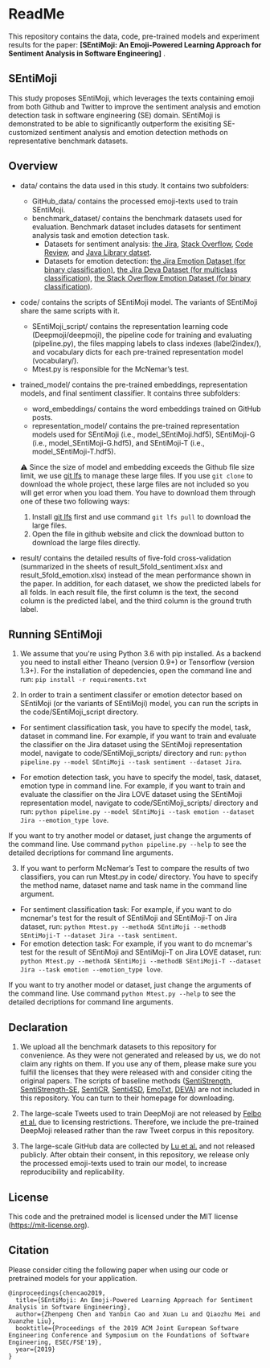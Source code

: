 # ReadMe
This repository contains the data, code, pre-trained models and experiment results for the paper: **[SEntiMoji: An Emoji-Powered Learning Approach for Sentiment Analysis in Software Engineering]** .

## SEntiMoji
This study proposes SEntiMoji, which leverages the texts containing emoji from both Github and Twitter to improve the sentiment analysis and emotion detection task in software engineering (SE) domain. SEntiMoji is demonstrated to be able to significantly outperform the exisiting SE-customized sentiment analysis and emotion detection methods on representative benchmark datasets.

## Overview
* data/ contains the data used in this study. It contains two subfolders:
  - GitHub_data/ contains the processed emoji-texts used to train SEntiMoji.
  - benchmark_dataset/ contains the benchmark datasets used for evaluation. Benchmark dataset includes datasets for sentiment analysis task and emotion detection task.
    + Datasets for sentiment analysis: [the Jira](http://ansymore.uantwerpen.be/system/files/uploads/artefacts/alessandro/MSR16/archive3.zip.), [Stack Overflow](https://github.com/collab-uniba/Senti4SD), [Code Review](https://github.com/senticr/SentiCR/), and [Java Library datset](https://sentiment-se.github.io/replication.zip).
    + Datasets for emotion detection: [the Jira Emotion Dataset (for binary classification)](http://ansymore.uantwerpen.be/system/files/uploads/artefacts/alessandro/MSR16/archive3.zip), [the Jira Deva Dataset (for multiclass classification)](https://figshare.com/s/277026f0686f7685b79e), [the Stack Overflow Emotion Dataset (for binary classification)]( https://github.com/collab-uniba/EmotionDatasetMSR18).

* code/ contains the scripts of SEntiMoji model. The variants of SEntiMoji share the same scripts with it. 
  - SEntiMoji_script/ contains the representation learning code (Deepmoji/deepmoji), the pipeline code for training and evaluating (pipeline.py), the files mapping labels to class indexes (label2index/), and vocabulary dicts for each pre-trained representation model (vocabulary/).
  - Mtest.py is responsible for the McNemar’s test.

* trained_model/ contains the pre-trained embeddings, representation models, and final sentiment classifier. It contains three subfolders:
  - word_embeddings/ contains the word embeddings trained on GitHub posts. 
  - representation_model/ contains the pre-trained representation models used for SEntiMoji (i.e., model_SEntiMoji.hdf5), SEntiMoji-G (i.e., model_SEntiMoji-G.hdf5), and SEntiMoji-T (i.e., model_SEntiMoji-T.hdf5). 

  ⚠️ Since the size of model and embedding exceeds the Github file size limit, we use [git lfs](https://git-lfs.github.com/) to manage these large files. If you use ```git clone``` to download the whole project, these large files are not included so you will get error when you load them. You have to download them through one of these two following ways:  
  1. Install [git lfs](https://git-lfs.github.com/) first and use command ```git lfs pull``` to download the large files.
  2. Open the file in github website and click the download button to download the large files directly. 
  

* result/ contains the detailed results of five-fold cross-validation (summarized in the sheets of result_5fold_sentiment.xlsx and result_5fold_emotion.xlsx) instead of the mean performance shown in the paper. In addition, for each dataset, we show the predicted labels for all folds. In each result file, the first column is the text, the second column is the predicted label, and the third column is the ground truth label.


## Running SEntiMoji
1. We assume that you're using Python 3.6 with pip installed. As a backend you need to install either Theano (version 0.9+) or Tensorflow (version 1.3+). For the installation of depedencies, open the command line and run: 
`pip install -r requirements.txt`

2. In order to train a sentiment classifer or emotion detector based on SEntiMoji (or the variants of SEntiMoji) model, you can run the scripts in the code/SEntiMoji_script directory. 

 - For sentiment classification task, you have to specify the model, task, dataset in command line. For example, if you want to train and evaluate the classifier on the Jira dataset using the SEntiMoji representation model, navigate to code/SEntiMoji_scripts/ directory and run:
`python pipeline.py --model SEntiMoji --task sentiment --dataset Jira`.

 - For emotion detection task, you have to specify the model, task, dataset, emotion type in command line. For example, if you want to train and evaluate the classifier on the Jira LOVE dataset using the SEntiMoji representation model, navigate to code/SEntiMoji_scripts/ directory and run:
`python pipeline.py --model SEntiMoji --task emotion --dataset Jira --emotion_type love`.

If you want to try another model or dataset, just change the arguments of the command line. Use command `python pipeline.py --help` to see the detailed decriptions for command line arguments.

3. If you want to perform McNemar’s Test to compare the results of two classifiers, you can run Mtest.py in code/ directory. You have to specify the method name, dataset name and task name in the command line argument. 
 - For sentiment classification task: For example, if you want to do mcnemar's test for the result of SEntiMoji and SEntiMoji-T
on Jira dataset, run: `python Mtest.py --methodA SEntiMoji --methodB SEntiMoji-T --dataset Jira --task sentiment`.
 - For emotion detection task: For example, if you want to do mcnemar's test for the result of SEntiMoji and SEntiMoji-T
on Jira LOVE dataset, run: `python Mtest.py --methodA SEntiMoji --methodB SEntiMoji-T --dataset Jira --task emotion --emotion_type love`.

If you want to try another model or dataset, just change the arguments of the command line. Use command `python Mtest.py --help` to see the detailed decriptions for command line arguments.

## Declaration
1. We upload all the benchmark datasets to this repository for convenience. As they were not generated and released by us, we do not claim any rights on them. If you use any of them, please make sure you fulfill the licenses that they were released with and consider citing the original papers. The scripts of baseline methods ([SentiStrength](http://sentistrength.wlv.ac.uk/), [SentiStrength-SE](http://laser.cs.uno.edu/resources/ProjectData/SentiStrength-SE_v1.5.zip), [SentiCR](https://github.com/senticr/SentiCR), [Senti4SD](https://github.com/collab-uniba/Senti4SD), [EmoTxt](https://github.com/collab-uniba/Emotion_and_Polarity_SO), [DEVA](https://figshare.com/s/277026f0686f7685b79e))  are not included in this repository. You can turn to their homepage for downloading.

2. The large-scale Tweets used to train DeepMoji are not released by [Felbo et al.](https://arxiv.org/abs/1708.00524) due to licensing restrictions. Therefore, we include the pre-trained DeepMoji released rather than the raw Tweet corpus in this repository.

3. The large-scale GitHub data are collected by [Lu et al.](https://arxiv.org/pdf/1812.04863.pdf) and not released publicly. After obtain their consent, in this repository, we release only the processed emoji-texts used to train our model, to increase reproducibility and replicability.

## License
This code and the pretrained model is licensed under the MIT license (https://mit-license.org).

## Citation
Please consider citing the following paper when using our code or pretrained models for your application.
```
@inproceedings{chencao2019,
  title={SEntiMoji: An Emoji-Powered Learning Approach for Sentiment Analysis in Software Engineering},
  author={Zhenpeng Chen and Yanbin Cao and Xuan Lu and Qiaozhu Mei and Xuanzhe Liu},
  booktitle={Proceedings of the 2019 ACM Joint European Software Engineering Conference and Symposium on the Foundations of Software Engineering, ESEC/FSE'19},
  year={2019}
}
```
